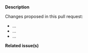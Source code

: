<!--   Thank you for your contribution. Before you submit the pull request:
1. Follow contributing guidelines, templates, the recommended Git workflow, and any related documentation.
2. Test your changes and attach their results to the pull request.
3. Update the relevant documentation.
-->

**Description**

Changes proposed in this pull request:

- ...
- ...
- ...

**Related issue(s)**
<!-- If you refer to a particular issue, provide its number. For example, `Resolves #123`, `Fixes #43`, or `See also #33`. -->
